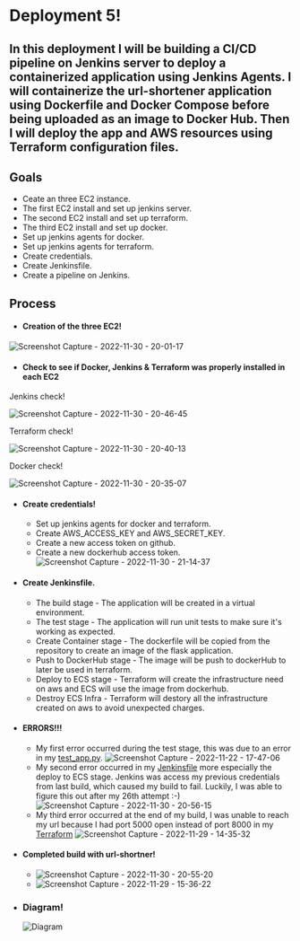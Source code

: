 # Deployment 5!

In this deployment I will be building a CI/CD pipeline on Jenkins server to deploy a containerized application using Jenkins Agents. I will containerize the url-shortener application using Dockerfile and Docker Compose before being uploaded as an image to Docker Hub. Then I will deploy the app and AWS resources  using Terraform configuration files.
-----------------------------------------------------------------------------------------------------------
## Goals
* Ceate an three EC2 instance.
* The first EC2 install and set up jenkins server.
* The second EC2 install and set up terraform.
* The third EC2 install and set up docker.
* Set up jenkins agents for docker.
* Set up jenkins agents for terraform.
* Create credentials.
* Create Jenkinsfile.
* Create a pipeline on Jenkins.


## Process
* #### Creation of the three EC2!
![Screenshot Capture - 2022-11-30 - 20-01-17](https://user-images.githubusercontent.com/108818957/204941932-5dc23ebe-0fab-4bd2-81e2-e267ea11b270.png)

* #### Check to see if Docker, Jenkins & Terraform was properly installed in each EC2
Jenkins check!

![Screenshot Capture - 2022-11-30 - 20-46-45](https://user-images.githubusercontent.com/108818957/204946656-11ead39d-0932-4bcb-93ca-317ee63212d4.png)

Terraform check!

![Screenshot Capture - 2022-11-30 - 20-40-13](https://user-images.githubusercontent.com/108818957/204945824-2abfec09-2d3f-4d84-a503-804edd0974dc.png)

Docker check!

![Screenshot Capture - 2022-11-30 - 20-35-07](https://user-images.githubusercontent.com/108818957/204945698-aa66f90f-46c0-48bb-abf6-423e4da82408.png)

* #### Create credentials!
  * Set up jenkins agents for docker and terraform.
  * Create AWS_ACCESS_KEY and AWS_SECRET_KEY.
  * Create a new access token on github.
  * Create a new dockerhub access token.
![Screenshot Capture - 2022-11-30 - 21-14-37](https://user-images.githubusercontent.com/108818957/204951867-30dfa1d3-7c08-4e12-bbac-b0dcd5a4ed42.png)

* #### Create Jenkinsfile.
  * The build stage - The application will be created in a virtual environment.
  * The test stage - The application will run unit tests to make sure it's working as expected.
  * Create Container stage - The dockerfile will be copied from the repository to create an image of the flask application.
  * Push to DockerHub stage - The image will be push to dockerHub to later be used in terraform.
  * Deploy to ECS stage - Terraform will create the infrastructure need on aws and ECS will use the image from dockerhub.
  * Destroy ECS Infra - Terraform will destory all the infrastructure created on aws to avoid unexpected charges. 

* #### ERRORS!!!
  * My first error occurred during the test stage, this was due to an error in my [test_app.py](https://github.com/finalboss360/kuralabs_deployment_5/blob/main/test_app.py).
![Screenshot Capture - 2022-11-22 - 17-47-06](https://user-images.githubusercontent.com/108818957/204956497-69edc1ea-a570-4d5c-b581-a3c68d73da4b.png)
  * My second error occurred in my [Jenkinsfile]( https://github.com/finalboss360/kuralabs_deployment_5/blob/main/Jenkinsfile) more especially the deploy to ECS stage. Jenkins was access my previous credentials from last build, which caused my build to fail. Luckily, I was able to figure this out after my 26th attempt :-)
  ![Screenshot Capture - 2022-11-30 - 20-56-15](https://user-images.githubusercontent.com/108818957/204960999-63b90929-5f8d-4120-9ada-c422bf0195a8.png)
  * My third error occurred at the end of my build, I was unable to reach my url because I had port 5000 open instead of port 8000 in my [Terraform](https://github.com/finalboss360/kuralabs_deployment_5/tree/main/intTerraform)
![Screenshot Capture - 2022-11-29 - 14-35-32](https://user-images.githubusercontent.com/108818957/204958846-4f8f261e-a8d2-45f0-9dd0-f762e700e58e.png)

* #### Completed build with url-shortner!
  * ![Screenshot Capture - 2022-11-30 - 20-55-20](https://user-images.githubusercontent.com/108818957/204961899-364c38a5-13cb-46eb-9062-b62d5fa85c5f.png)
  * ![Screenshot Capture - 2022-11-29 - 15-36-22](https://user-images.githubusercontent.com/108818957/204961985-122bac98-1857-41aa-b1e9-22b43189ce22.png)
  
* ### Diagram!
  ![Diagram](https://user-images.githubusercontent.com/108818957/204962337-b2ec2536-e9c9-4f10-96ec-fd05858e7d1b.png)


